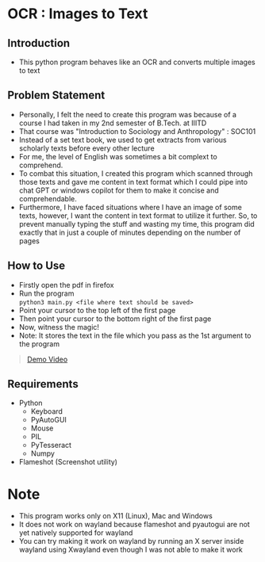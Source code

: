 # OCR : Images to Text
## Introduction
- This python program behaves like an OCR and converts multiple images to text

## Problem Statement
- Personally, I felt the need to create this program was because of a course I had taken in my 2nd semester of B.Tech. at IIITD
- That course was "Introduction to Sociology and Anthropology" : SOC101
- Instead of a set text book, we used to get extracts from various scholarly texts before every other lecture
- For me, the level of English was sometimes a bit complext to comprehend.
- To combat this situation, I created this program which scanned through those texts and gave me content in text format which I could pipe into chat GPT or windows copilot for them to make it concise and comprehendable.
- Furthermore, I have faced situations where I have an image of some texts, however, I want the content in text format to utilize it further. So, to prevent manually typing the stuff and wasting my time, this program did exactly that in just a couple of minutes depending on the number of pages

## How to Use
- Firstly open the pdf in firefox
- Run the program\
`python3 main.py <file where text should be saved>`
- Point your cursor to the top left of the first page
- Then point your cursor to the bottom right of the first page
- Now, witness the magic!
- Note: It stores the text in the file which you pass as the 1st argument to the program
> [Demo Video](https://youtu.be/GwkooYahCWY)

## Requirements
- Python
    - Keyboard
    - PyAutoGUI
    - Mouse
    - PIL
    - PyTesseract
    - Numpy
- Flameshot (Screenshot utility)

# Note
- This program works only on X11 (Linux), Mac and Windows
- It does not work on wayland because flameshot and pyautogui are not yet natively supported for wayland
- You can try making it work on wayland by running an X server inside wayland using Xwayland even though I was not able to make it work
